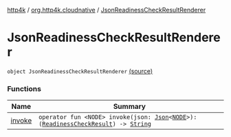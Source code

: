 [http4k](../../index.md) / [org.http4k.cloudnative](../index.md) / [JsonReadinessCheckResultRenderer](./index.md)

# JsonReadinessCheckResultRenderer

`object JsonReadinessCheckResultRenderer` [(source)](https://github.com/http4k/http4k/blob/master/http4k-cloudnative/src/main/kotlin/org/http4k/cloudnative/ReadinessCheckResultRenderer.kt#L17)

### Functions

| Name | Summary |
|---|---|
| [invoke](invoke.md) | `operator fun <NODE> invoke(json: `[`Json`](../../org.http4k.format/-json/index.md)`<`[`NODE`](invoke.md#NODE)`>): (`[`ReadinessCheckResult`](../-readiness-check-result/index.md)`) -> `[`String`](https://kotlinlang.org/api/latest/jvm/stdlib/kotlin/-string/index.html) |
